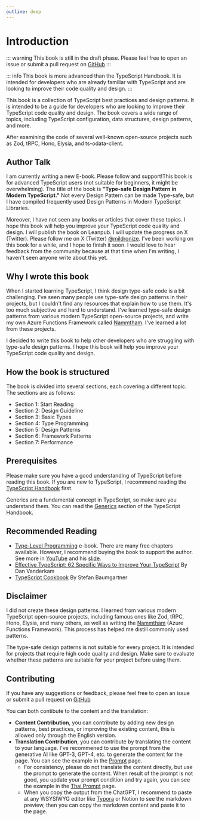 ```yaml
---
outline: deep
---
```



# Introduction

::: warning
This book is still in the draft phase. Please feel free to open an issue or submit a pull request on [GitHub](https://github.com/mildronize/type-safe-design-pattern)
:::

::: info
This book is more advanced than the TypeScript Handbook. It is intended for developers who are already familiar with TypeScript and are looking to improve their code quality and design.
:::

This book is a collection of TypeScript best practices and design patterns. It is intended to be a guide for developers who are looking to improve their TypeScript code quality and design. The book covers a wide range of topics, including TypeScript configuration, data structures, design patterns, and more.

After examining the code of several well-known open-source projects such as Zod, tRPC, Hono, Elysia, and ts-odata-client.

## Author Talk

I am currently writing a new E-book. Please follow and support!This book is for advanced TypeScript users (not suitable for beginners, it might be overwhelming). The title of the book is **"Type-safe Design Pattern in Modern TypeScript."** Not every Design Pattern can be made Type-safe, but I have compiled frequently used Design Patterns in Modern TypeScript Libraries.

Moreover, I have not seen any books or articles that cover these topics. I hope this book will help you improve your TypeScript code quality and design. I will publish the book on Leanpub. I will update the progress on X (Twitter). Please follow me on X (Twitter) [@mildronize](https://x.com/mildronize). I've been working on this book for a while, and I hope to finish it soon. I would love to hear feedback from the community because at that time when I'm writing, I haven't seen anyone write about this yet.

## Why I wrote this book

When I started learning TypeScript, I think design type-safe code is a bit challenging. I've seen many people use type-safe design patterns in their projects, but I couldn't find any resources that explain how to use them. It's too much subjective and hard to understand. I've learned type-safe design patterns from various modern TypeScript open-source projects, and write my own Azure Functions Framework called [Nammtham](https://nammatham.thaitype.dev/). I've learned a lot from these projects. 

I decided to write this book to help other developers who are struggling with type-safe design patterns. I hope this book will help you improve your TypeScript code quality and design.

## How the book is structured

The book is divided into several sections, each covering a different topic. The sections are as follows:

- Section 1: Start Reading
- Section 2: Design Guideline
- Section 3: Basic Types
- Section 4: Type Programming
- Section 5: Design Patterns
- Section 6: Framework Patterns
- Section 7: Performance


## Prerequisites
Please make sure you have a good understanding of TypeScript before reading this book. If you are new to TypeScript, I recommend reading the [TypeScript Handbook](https://www.typescriptlang.org/docs/handbook/intro.html) first.

Generics are a fundamental concept in TypeScript, so make sure you understand them. You can read the [Generics](https://www.typescriptlang.org/docs/handbook/2/generics.html) section of the TypeScript Handbook. 

## Recommended Reading

- [Type-Level Programming](https://type-level-typescript.com/) e-book. 
There are many free chapters available. However, I recommend buying the book to support the author. See more in [YouTube](https://www.youtube.com/watch?v=vGVvJuazs84) and his [slide](https://docs.google.com/presentation/d/18Y0M4SRjKoJGR3ePSBBn8yPlpkE5biufZRdHo1Ka2AI/edit?usp=sharin).
- [Effective TypeScript: 62 Specific Ways to Improve Your TypeScript](https://learning.oreilly.com/library/view/effective-typescript/9781098155056/) By Dan Vanderkam
- [TypeScript Cookbook](https://learning.oreilly.com/library/view/typescript-cookbook/9781098136642/) By Stefan Baumgartner

## Disclaimer

I did not create these design patterns. I learned from various modern TypeScript open-source projects, including famous ones like Zod, tRPC, Hono, Elysia, and many others, as well as writing the [Nammtham](https://nammatham.thaitype.dev/) (Azure Functions Framework). This process has helped me distill commonly used patterns. 

The type-safe design patterns is not suitable for every project. It is intended for projects that require high code quality and design. Make sure to evaluate whether these patterns are suitable for your project before using them.

## Contributing
If you have any suggestions or feedback, please feel free to open an issue or submit a pull request on [GitHub](https://github.com/mildronize/type-safe-design-pattern)

You can both contibute to the content and the translation:

- **Content Contribution**, you can contribute by adding new design patterns, best practices, or improving the existing content, this is allowed only through the English version.
- **Translation Contribution**, you can contribute by translating the content to your language. I've recommened to use the prompt from the generative AI like GPT-3, GPT-4, etc. to generate the content for the page. You can see the example in the [Prompt](./prompt.md) page.
  - For consistency, please do not translate the content directly, but use the prompt to generate the content. When result of the prompt is not good, you update your prompt condition and try again, you can see the example in the [Thai Prompt](/th/prompt.md) page.
  - When you copy the output from the ChatGPT, I recommend to paste at any WSYSIWYG editor like [Typora](https://typora.io/) or Notion to see the markdown preview, then you can copy the markdown content and paste it to the page.